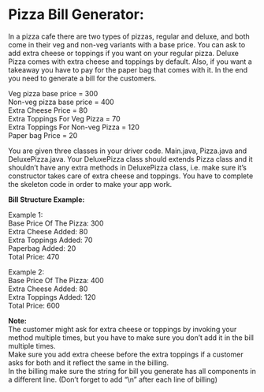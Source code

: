 # Pizza Bill Generator:

In a pizza cafe there are two types of pizzas, regular and deluxe, and both come in their veg and non-veg variants with a base price. 
You can ask to add extra cheese or toppings if you want on your regular pizza. Deluxe Pizza comes with extra cheese and toppings by default. 
Also, if you want a takeaway you have to pay for the paper bag that comes with it. In the end you need to generate a bill for the customers.

Veg pizza base price = 300\
Non-veg pizza base price = 400\
Extra Cheese Price = 80\
Extra Toppings For Veg Pizza = 70\
Extra Toppings For Non-veg Pizza = 120\
Paper bag Price = 20

You are given three classes in your driver code. Main.java, Pizza.java and DeluxePizza.java. 
Your DeluxePizza class should extends Pizza class and it shouldn’t have any extra methods in DeluxePizza class,
i.e. make sure it’s constructor takes care of extra cheese and toppings. 
You have to complete the skeleton code in order to make your app work.

**Bill Structure Example:**

Example 1:\
Base Price Of The Pizza: 300\
Extra Cheese Added: 80\
Extra Toppings Added: 70\
Paperbag Added: 20\
Total Price: 470

Example 2:\
Base Price Of The Pizza: 400\
Extra Cheese Added: 80\
Extra Toppings Added: 120\
Total Price: 600

**Note:**\
The customer might ask for extra cheese or toppings by invoking your method multiple times, but you have to make sure you don’t add it in the bill multiple times.\
Make sure you add extra cheese before the extra toppings if a customer asks for both and it reflect the same in the billing.\
In the billing make sure the string for bill you generate has all components in a different line. (Don’t forget to add “\n” after each line of billing)
